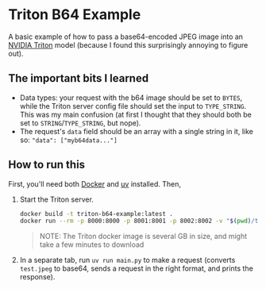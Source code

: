 # Triton B64 Example

A basic example of how to pass a base64-encoded JPEG image into an [NVIDIA Triton](https://docs.nvidia.com/deeplearning/triton-inference-server/user-guide/docs/introduction/index.html) model (because I found this surprisingly annoying to figure out).

## The important bits I learned

-   Data types: your request with the b64 image should be set to `BYTES`, while the Triton server config file should set the input to `TYPE_STRING`. This was my main confusion (at first I thought that they should both be set to `STRING`/`TYPE_STRING`, but nope).
-   The request's `data` field should be an array with a single string in it, like so: `"data": ["myb64data..."]`


## How to run this

First, you'll need both [Docker](https://www.docker.com/get-started/) and [uv](https://docs.astral.sh/uv/getting-started/) installed. Then,

1.  Start the Triton server.

    ```sh
    docker build -t triton-b64-example:latest .
    docker run --rm -p 8000:8000 -p 8001:8001 -p 8002:8002 -v "$(pwd)/triton_models:/models" triton-b64-example
    ```

    > NOTE: The Triton docker image is several GB in size, and might take a few minutes to download

2.  In a separate tab, run `uv run main.py` to make a request (converts `test.jpeg` to base64, sends a request in the right format, and prints the response).
